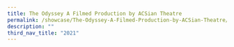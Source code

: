 ```yaml
---
title: The Odyssey A Filmed Production by ACSian Theatre
permalink: /showcase/The-Odyssey-A-Filmed-Production-by-ACSian-Theatre/
description: ""
third_nav_title: "2021"
---
```

